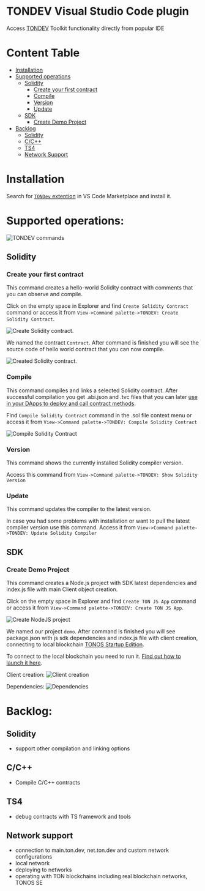 # TONDEV Visual Studio Code plugin

Access [TONDEV](https://docs.ton.dev/) Toolkit functionality directly from popular IDE

# Content Table
- [Installation](#installation)
- [Supported operations](#supported-operations)
  - [Solidity](#solidity)
    - [Create your first contract](#create-your-first-contract)
    - [Compile](#compile)
    - [Version](#version)
    - [Update](#update)
  - [SDK](#sdk)
    - [Create Demo Project](#create-demo-project)
- [Backlog](#backlog)
  - [Solidity](#solidity)
  - [C/C++](#cc)
  - [TS4](#ts4)
  - [Network Support](#network-support)

# Installation
Search for [`TONDev` extention](https://marketplace.visualstudio.com/items?itemName=TONLabs.tondev) in VS Code Marketplace and install it.

# Supported operations:
![TONDEV commands](images/commands.jpg)

## Solidity
### Create your first contract
This command creates a hello-world Solidity contract with comments that you can observe and compile.

Click on the empty space in Explorer and find `Create Solidity Contract` command or access it from 
`View->Command palette->TONDEV: Create Solidity Contract`.

![Create Solidity contract](images/sol_create.jpg).

We named the contract `Contract`. After command is finished you will see the source code of hello world contract that you can now compile.

![Created Solidity contract](images/sol_created.jpg).


### Compile
This command compiles and links a selected Solidity contract. After successful compilation you get .abi.json and .tvc files that you can later [use in your DApps to deploy and call contract methods](https://docs.ton.dev/86757ecb2/p/07f1a5-add-contract-to-your-app-/b/462f33).

Find `Compile Solidity Contract` command in the .sol file context menu or access it from 
`View->Command palette->TONDEV: Compile Solidity Contract`

![Compile Solidity Contract](images/compile.gif)

### Version
This command shows the currently installed Solidity compiler version.

Access this command from 
`View->Command palette->TONDEV: Show Solidity Version`

### Update
This command updates the compiler to the latest version.

In case you had some problems with installation or want to pull the latest compiler version use this command.
Access it from `View->Command palette->TONDEV: Update Solidity Compiler`


## SDK
### Create Demo Project 
This command creates a Node.js project with SDK latest dependencies and index.js file with main Client object creation.

Click on the empty space in Explorer and find `Create TON JS App` command or access it from 
`View->Command palette->TONDEV: Create TON JS App`. 

![Create NodeJS project](images/js_create.jpg)

We named our project `demo`. After command is finished you will see package.json with js sdk dependencies 
and index.js file with client creation, connecting to local blockchain [TONOS Startup Edition](https://docs.ton.dev/86757ecb2/p/19d886-ton-os-se). 

To connect to the local blockchain you need to run it. [Find out how to launch it here](https://docs.ton.dev/86757ecb2/p/324b55-installation/t/7337a3).  


Client creation:
![Client creation](images/js_demo.jpg)

Dependencies:
![Dependencies](images/js_depend.jpg)


# Backlog:

## Solidity
- support other compilation and linking options

## C/C++
- Compile C/C++ contracts

## TS4
- debug contracts with TS framework and tools

## Network support
- connection to main.ton.dev, net.ton.dev and custom network configurations
- local network
- deploying to networks
- operating with TON blockchains including real blockchain networks, TONOS SE



